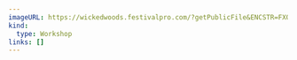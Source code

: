 ```yaml
---
imageURL: https://wickedwoods.festivalpro.com/?getPublicFile&ENCSTR=FXOPDHcAHXGPnBSvoRpI
kind:
  type: Workshop
links: []
---
```

